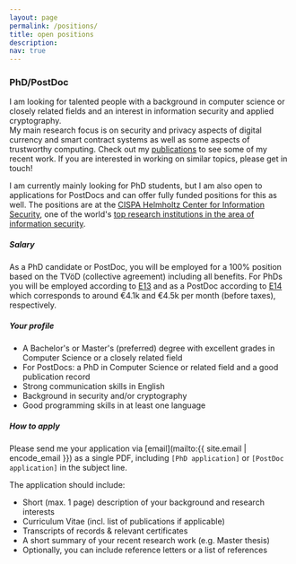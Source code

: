 ```yaml
---
layout: page
permalink: /positions/
title: open positions
description: 
nav: true
---
```


### PhD/PostDoc 

I am looking for talented people with a background in computer science or closely related fields and an interest in information security and applied cryptography.  
My main research focus is on security and privacy aspects of digital currency and smart contract systems as well as some aspects of trustworthy computing. Check out my [publications](/publications) to see some of my recent work. If you are interested in working on similar topics, please get in touch!

I am currently mainly looking for PhD students, but I am also open to applications for PostDocs and can offer fully funded positions for this as well.
The positions are at the [CISPA Helmholtz Center for Information Security](https://cispa.de), one of the world's [top research institutions in the area of information security](http://csrankings.org/#/index?sec&world). 

##### Salary

As a PhD candidate or PostDoc, you will be employed for a 100% position based on the TVöD (collective agreement) including all benefits. For PhDs you will be employed according to [E13](https://oeffentlicher-dienst.info/c/t/rechner/tvoed/bund?id=tvoed-bund&g=E_13) and as a PostDoc according to [E14](https://oeffentlicher-dienst.info/c/t/rechner/tvoed/bund?id=tvoed-bund&g=E_14) which corresponds to around €4.1k and €4.5k per month (before taxes), respectively. 

##### Your profile

* A Bachelor's or Master's (preferred) degree with excellent grades in Computer Science or a closely related field
* For PostDocs: a PhD in Computer Science or related field and a good publication record
* Strong communication skills in English
* Background in security and/or cryptography
* Good programming skills in at least one language

##### How to apply

Please send me your application via [email](mailto:{{ site.email | encode_email }}) as a single PDF, including `[PhD application]` or `[PostDoc application]` in the subject line.

The application should include:
* Short (max. 1 page) description of your background and research interests 
* Curriculum Vitae (incl. list of publications if applicable)
* Transcripts of records & relevant certificates
* A short summary of your recent research work (e.g. Master thesis)
* Optionally, you can include reference letters or a list of references

